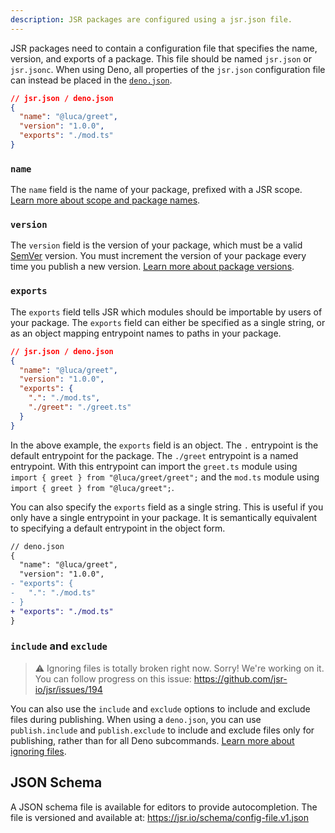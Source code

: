 ```yaml
---
description: JSR packages are configured using a jsr.json file.
---
```


JSR packages need to contain a configuration file that specifies the name,
version, and exports of a package. This file should be named `jsr.json` or
`jsr.jsonc`. When using Deno, all properties of the `jsr.json` configuration
file can instead be placed in the
[`deno.json`](https://docs.deno.com/runtime/manual/getting_started/configuration_file).

```json
// jsr.json / deno.json
{
  "name": "@luca/greet",
  "version": "1.0.0",
  "exports": "./mod.ts"
}
```

### `name`

The `name` field is the name of your package, prefixed with a JSR scope.
[Learn more about scope and package names](#creating-a-scope-and-package).

### `version`

The `version` field is the version of your package, which must be a valid
[SemVer](https://semver.org/) version. You must increment the version of your
package every time you publish a new version.
[Learn more about package versions](/docs/packages#versions).

### `exports`

The `exports` field tells JSR which modules should be importable by users of
your package. The `exports` field can either be specified as a single string, or
as an object mapping entrypoint names to paths in your package.

```json
// jsr.json / deno.json
{
  "name": "@luca/greet",
  "version": "1.0.0",
  "exports": {
    ".": "./mod.ts",
    "./greet": "./greet.ts"
  }
}
```

In the above example, the `exports` field is an object. The `.` entrypoint is
the default entrypoint for the package. The `./greet` entrypoint is a named
entrypoint. With this entrypoint can import the `greet.ts` module using
`import { greet } from "@luca/greet/greet";` and the `mod.ts` module using
`import { greet } from "@luca/greet";`.

You can also specify the `exports` field as a single string. This is useful if
you only have a single entrypoint in your package. It is semantically equivalent
to specifying a default entrypoint in the object form.

```diff
// deno.json
{
  "name": "@luca/greet",
  "version": "1.0.0",
- "exports": {
-   ".": "./mod.ts"
- }
+ "exports": "./mod.ts"
}
```

### `include` and `exclude`

> :warning: Ignoring files is totally broken right now. Sorry! We're working on
> it. You can follow progress on this issue:
> https://github.com/jsr-io/jsr/issues/194

You can also use the `include` and `exclude` options to include and exclude
files during publishing. When using a `deno.json`, you can use `publish.include`
and `publish.exclude` to include and exclude files only for publishing, rather
than for all Deno subcommands.
[Learn more about ignoring files](/docs/publishing-packages#ignoring-files).

## JSON Schema

A JSON schema file is available for editors to provide autocompletion. The file
is versioned and available at: https://jsr.io/schema/config-file.v1.json
